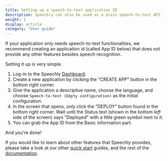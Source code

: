 ```yaml
---
title: Setting up a speech-to-text application ID
description: Speechly can also be used as a plain speech-to-text API.
weight: 1
display: article
category: "User guide"
---
```

If your application only needs speech-to-text functionalities, we recommend creating an application id (called App ID below) that does not provide any other features besides speech recognition.

Setting it up is very simple.

1. Log-in to the Speechly [Dashboard](https://api.speechly.com/dashboard).
2. Create a new application by clicking the "CREATE APP" button in the bottom right corner.
3. Give the application a descriptive name, choose the language, and choose `Speech-to-text (Empty configuration)` as the initial configuration.
4. In the screen that opens, *only* click the "DEPLOY" button found in the bottom right corner. Wait until the Status text (shown in the bottom *left* side of the screen) says "Deployed" with a little green symbol next to it.
5. You can grab the App ID from the Basic information part.

And you're done!

If you would like to learn about other features that Speechly provides, please take a look at our other [quick start](/quick-start/) guides, and the rest of the [documentation](/).